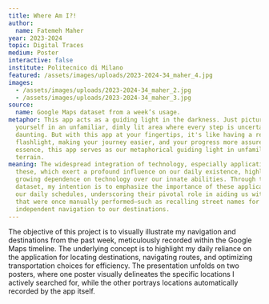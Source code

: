 ```yaml
---
title: Where Am I?!
author:
  name: Fatemeh Maher
year: 2023-2024
topic: Digital Traces
medium: Poster
interactive: false
institute: Politecnico di Milano
featured: /assets/images/uploads/2023-2024-34_maher_4.jpg
images:
  - /assets/images/uploads/2023-2024-34_maher_2.jpg
  - /assets/images/uploads/2023-2024-34_maher_3.jpg
source:
  name: Google Maps dataset from a week’s usage.
metaphor: This app acts as a guiding light in the darkness. Just picture
  yourself in an unfamiliar, dimly lit area where every step is uncertain and
  daunting. But with this app at your fingertips, it's like having a reliable
  flashlight, making your journey easier, and your progress more assured. In
  essence, this app serves as our metaphorical guiding light in unfamiliar
  terrain.
meaning: The widespread integration of technology, especially applications like
  these, which exert a profound influence on our daily existence, highlights a
  growing dependence on technology over our innate abilities. Through this
  dataset, my intention is to emphasize the importance of these applications in
  our daily schedules, underscoring their pivotal role in aiding us with tasks
  that were once manually performed—such as recalling street names for
  independent navigation to our destinations.
---
```

The objective of this project is to visually illustrate my navigation and destinations from the past week, meticulously recorded within the Google Maps timeline. The underlying concept is to highlight my daily reliance on the application for locating destinations, navigating routes, and optimizing transportation choices for efficiency. The presentation unfolds on two posters, where one poster visually delineates
the specific locations I actively searched for, while the other portrays locations automatically recorded by the app itself.